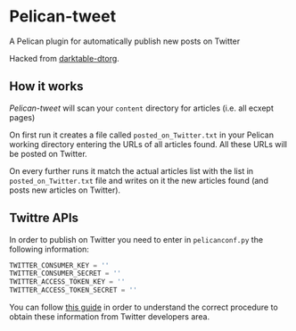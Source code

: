 # Pelican-tweet

A Pelican plugin for automatically publish new posts on Twitter

Hacked from [darktable-dtorg](https://github.com/darktable-org/dtorg).

## How it works

*Pelican-tweet* will scan your `content` directory for articles (i.e. all ecxept pages)

On first run it creates a file called `posted_on_Twitter.txt` in your Pelican working directory entering the URLs of all articles found. All these URLs will be posted on Twitter.

On every further runs it match the actual articles list with the list in `posted_on_Twitter.txt` file and writes on it the new articles found (and posts new articles on Twitter).

## Twittre APIs

In order to publish on Twitter you need to enter in `pelicanconf.py` the following information:

``` python
TWITTER_CONSUMER_KEY = ''
TWITTER_CONSUMER_SECRET = ''
TWITTER_ACCESS_TOKEN_KEY = ''
TWITTER_ACCESS_TOKEN_SECRET = ''
```

You can follow [this guide](https://www.slickremix.com/docs/how-to-get-api-keys-and-tokens-for-twitter/) in order to understand the correct procedure to obtain these information from Twitter developers area.
